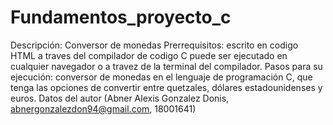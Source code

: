 # Fundamentos_proyecto_c
Descripción: Conversor de monedas
Prerrequisitos: escrito en codigo HTML a traves del compilador de codigo C puede ser ejecutado en cualquier navegador o a travez de la terminal del compilador.
Pasos para su ejecución: conversor de monedas en el lenguaje de programación C, que tenga las opciones de convertir entre quetzales, dólares estadounidenses y euros.
Datos del autor (Abner Alexis Gonzalez Donis, abnergonzalezdon94@gmail.com, 18001641)
